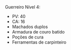 Guerreiro Nível 4:

-   PV: 40
-   CA: 16
-   Machados duplos
-   Armadura de couro batido
-   Poções de cura
-   Ferramentas de carpinteiro